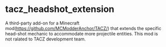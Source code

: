 # tacz_headshot_extension
A third-party add-on for a Minecraft mod(https://github.com/MCModderAnchor/TACZ/) that extends the specific head-shot mechanic to accommodate more projectile entities.
This mod is not ralated to TACZ development team.
